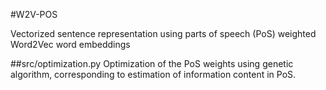 #W2V-POS

Vectorized sentence representation using parts of speech (PoS) weighted Word2Vec word embeddings

##src/optimization.py
Optimization of the PoS weights using genetic algorithm, corresponding to estimation of information content in PoS.
